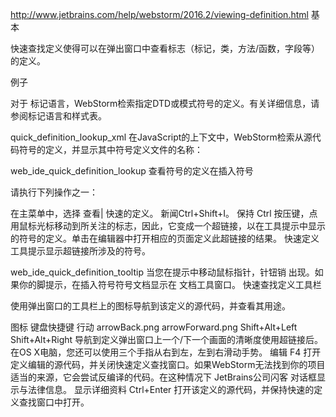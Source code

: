 http://www.jetbrains.com/help/webstorm/2016.2/viewing-definition.html
基本

快速查找定义使得可以在弹出窗口中查看标志（标记，类，方法/函数，字段等）的定义。

例子

对于 标记语言，WebStorm检索指定DTD或模式符号的定义。有关详细信息，请参阅标记语言和样式表。

quick_definition_lookup_xml
在JavaScript的上下文中，WebStorm检索从源代码符号的定义，并显示其中符号定义文件的名称：

web_ide_quick_definition_lookup
查看符号的定义在插入符号

请执行下列操作之一：

在主菜单中，选择 查看| 快速的定义。
新闻Ctrl+Shift+I。
保持 Ctrl 按压键，点用鼠标光标移动到所关注的标志，因此，它变成一个超链接，以在工具提示中显示的符号的定义。单击在编辑器中打开相应的页面定义此超链接的结果。
快速定义工具提示显示超链接所涉及的符号。

web_ide_quick_definition_tooltip
当您在提示中移动鼠标指针，针钮销 出现。如果你的脚提示，在插入符号符号文档显示在 文档工具窗口。
快速查找定义工具栏

使用弹出窗口的工具栏上的图标导航到该定义的源代码，并查看其用途。


图标	键盘快捷键	行动
 arrowBack.png arrowForward.png	Shift+Alt+Left 
Shift+Alt+Right	导航到定义弹出窗口上一个/下一个画面的清晰度使用超链接后。
在OS X电脑，您还可以使用三个手指从右到左，左到右滑动手势。
编辑	F4	打开定义编辑的源代码，并关闭快速定义查找窗口。如果WebStorm无法找到你的项目适当的来源，它会尝试反编译的代码。在这种情况下 JetBrains公司闪客 对话框显示与法律信息。
显示详细资料	Ctrl+Enter	打开该定义的源代码，并保持快速的定义查找窗口中打开。